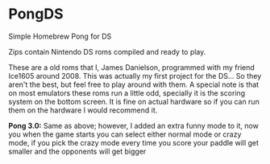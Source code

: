 # PongDS
Simple Homebrew Pong for DS

Zips contain Nintendo DS roms compiled and ready to play.

These are a old roms that I, James Danielson, programmed with my friend Ice1605 around 2008.  This was actually my first project for the DS...
So they aren't the best, but feel free to play around with them. A special note is that on most emulators these roms run a little odd, specially it is the scoring system on the bottom screen. It is fine on actual hardware so if you can run them on the hardware I would recommend it.

**Pong 3.0:**
Same as above; however, I added an extra funny mode to it, now you when the game starts you can select
either normal mode or crazy mode, if you pick the crazy mode every time you score your paddle will get 
smaller and the opponents will get bigger
